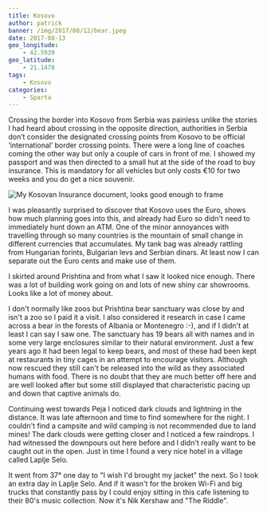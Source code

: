 ```yaml
---
title: Kosovo
author: patrick
banner: /img/2017/08/12/bear.jpeg
date: 2017-08-13
geo_longitude:
    - 42.5939
geo_latitude:
    - 21.1478
tags:
    - Kosovo
categories:
    - Sparta
---
```

Crossing the border into Kosovo from Serbia was painless unlike the stories I had heard about crossing in the opposite direction, authorities in Serbia don’t consider the designated crossing points from Kosovo to be official ‘international’ border crossing points. There were a long line of coaches coming the other way but only a couple of cars in front of me. I showed my passport and was then directed to a small hut at the side of the road to buy insurance. This is mandatory for all vehicles but only costs €10 for two weeks and you do get a nice souvenir.

<!--more-->

![My Kosovan Insurance document, looks good enough to frame](/img/2017/08/12/.jpg)

I was pleasantly surprised to discover that Kosovo uses the Euro, shows how much planning goes into this, and already had Euro so didn't need to immediately hunt down an ATM. One of the minor annoyances with travelling through so many countries is the mountain of small change in different currencies that accumulates. My tank bag was already rattling from Hungarian forints, Bulgarian levs and Serbian dinars. At least now I can separate out the Euro cents and make use of them.

I skirted around Prishtina and from what I saw it looked nice enough. There was a lot of building work going on and lots of new shiny car showrooms. Looks like a lot of money about.

I don't normally like zoos but Prishtina bear sanctuary was close by and isn't a zoo so I paid it a visit. I also considered it research in case I came across a bear in the forests of Albania or Montenegro :-), and if I didn't at least I can say I saw one. The sanctuary has 19 bears all with names and in some very large enclosures similar to their natural environment. Just a few years ago it had been legal to keep bears, and most of these had been kept at restaurants in tiny cages in an attempt to encourage visitors. Although now rescued they still can't be released into the wild as they associated humans with food. There is no doubt that they are much better off here and are well looked after but some still displayed that characteristic pacing up and down that captive animals do.

Continuing west towards Peja I noticed dark clouds and lightning in the distance. It was late afternoon and time to find somewhere for the night. I couldn't find a campsite and wild camping is not recommended due to land mines! The dark clouds were getting closer and I noticed a few raindrops. I had witnessed the downpours out here before and I didn't really want to be caught out in the open. Just in time I found a very nice hotel in a village called Laplje Selo.

It went from 37° one day to "I wish I'd brought my jacket" the next. So I took an extra day in Laplje Selo. And if it wasn't for the broken Wi-Fi and big trucks that constantly pass by I could enjoy sitting in this cafe listening to their 80's music collection. Now it's Nik Kershaw and "The Riddle".
